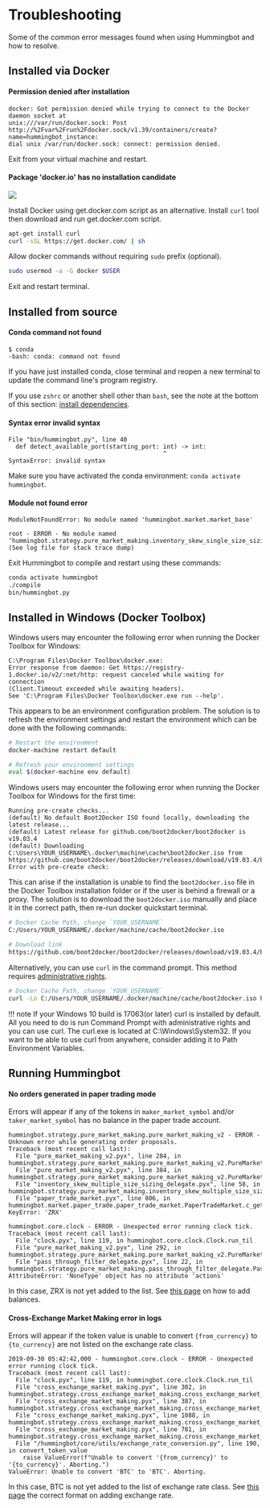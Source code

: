 # Troubleshooting

Some of the common error messages found when using Hummingbot and how to resolve.

## Installed via Docker

#### Permission denied after installation

```
docker: Got permission denied while trying to connect to the Docker daemon socket at
unix:///var/run/docker.sock: Post
http://%2Fvar%2Frun%2Fdocker.sock/v1.39/containers/create?name=hummingbot_instance:
dial unix /var/run/docker.sock: connect: permission denied.
```

Exit from your virtual machine and restart.

#### Package 'docker.io' has no installation candidate

![](/assets/img/package-docker-io.png)

Install Docker using get.docker.com script as an alternative. Install `curl` tool then download and run get.docker.com script.

```bash
apt-get install curl
curl -sSL https://get.docker.com/ | sh
```

Allow docker commands without requiring `sudo` prefix (optional).

```bash
sudo usermod -a -G docker $USER
```

Exit and restart terminal.

## Installed from source

#### Conda command not found

```
$ conda
-bash: conda: command not found
```

If you have just installed conda, close terminal and reopen a new terminal to update the command line's program registry.

If you use `zshrc` or another shell other than `bash`, see the note at the bottom of this section: [install dependencies](/installation/from-source/macos/#part-1-install-dependencies).

#### Syntax error invalid syntax

```
File "bin/hummingbot.py", line 40
  def detect_available_port(starting_port: int) -> int:
                                           ^
SyntaxError: invalid syntax
```

Make sure you have activated the conda environment: `conda activate hummingbot`.

#### Module not found error

```
ModuleNotFoundError: No module named 'hummingbot.market.market_base'

root - ERROR - No module named
‘hummingbot.strategy.pure_market_making.inventory_skew_single_size_sizing_delegate’
(See log file for stack trace dump)
```

Exit Hummingbot to compile and restart using these commands:

```bash
conda activate hummingbot
./compile
bin/hummingbot.py
```

## Installed in Windows (Docker Toolbox)

Windows users may encounter the following error when running the Docker Toolbox for Windows:

```
C:\Program Files\Docker Toolbox\docker.exe:
Error response from daemon: Get https://registry-1.docker.io/v2/:net/http: request canceled while waiting for connection
(Client.Timeout exceeded while awaiting headers).
See 'C:\Program Files\Docker Toolbox\docker.exe run --help'.
```

This appears to be an environment configuration problem. The solution is to refresh the environment settings and restart the environment which can be done with the following commands:

```bash
# Restart the environment
docker-machine restart default

# Refresh your environment settings
eval $(docker-machine env default)
```

Windows users may encounter the following error when running the Docker Toolbox for Windows for the first time:

```
Running pre-create checks...
(default) No default Boot2Docker ISO found locally, downloading the latest release...
(default) Latest release for github.com/boot2docker/boot2docker is v19.03.4
(default) Downloading C:\Users\YOUR_USERNAME\.docker\machine\cache\boot2docker.iso from https://github.com/boot2docker/boot2docker/releases/download/v19.03.4/boot2docker.iso...
Error with pre-create check: 
```

This can arise if the installation is unable to find the `boot2docker.iso` file in the Docker Toolbox installation folder or if the user is behind a firewall or a proxy. The solution is to download the `boot2docker.iso` manually and place it in the correct path, then re-run docker quickstart terminal. 

```bash
# Docker Cache Path, change `YOUR_USERNAME` 
C:/Users/YOUR_USERNAME/.docker/machine/cache/boot2docker.iso

# Download link
https://github.com/boot2docker/boot2docker/releases/download/v19.03.4/boot2docker.iso
```
Alternatively, you can use `curl` in the command prompt. This method requires [administrative rights](https://windows101tricks.com/open-command-prompt-as-administrator-windows-10/).

```bash
# Docker Cache Path, change `YOUR_USERNAME` 
curl -Lo C:/Users/YOUR_USERNAME/.docker/machine/cache/boot2docker.iso https://github.com/boot2docker/boot2docker/releases/download/v19.03.4/boot2docker.iso
```

!!! note
    If your Windows 10 build is 17063(or later) curl is installed by default. All you need to do is run Command Prompt with administrative rights and you can use curl. The curl.exe is located at C:\Windows\System32. If you want to be able to use curl from anywhere, consider adding it to Path Environment Variables.

## Running Hummingbot

#### No orders generated in paper trading mode

Errors will appear if any of the tokens in `maker_market_symbol` and/or `taker_market_symbol` has no balance in the paper trade account.

```
hummingbot.strategy.pure_market_making.pure_market_making_v2 - ERROR - Unknown error while generating order proposals.
Traceback (most recent call last):
  File "pure_market_making_v2.pyx", line 284, in hummingbot.strategy.pure_market_making.pure_market_making_v2.PureMarketMakingStrategyV2.c_tick
  File "pure_market_making_v2.pyx", line 384, in hummingbot.strategy.pure_market_making.pure_market_making_v2.PureMarketMakingStrategyV2.c_get_orders_proposal_for_market_info
  File "inventory_skew_multiple_size_sizing_delegate.pyx", line 58, in hummingbot.strategy.pure_market_making.inventory_skew_multiple_size_sizing_delegate.InventorySkewMultipleSizeSizingDelegate.c_get_order_size_proposal
  File "paper_trade_market.pyx", line 806, in hummingbot.market.paper_trade.paper_trade_market.PaperTradeMarket.c_get_available_balance
KeyError: 'ZRX'

hummingbot.core.clock - ERROR - Unexpected error running clock tick.
Traceback (most recent call last):
  File "clock.pyx", line 119, in hummingbot.core.clock.Clock.run_til
  File "pure_market_making_v2.pyx", line 292, in hummingbot.strategy.pure_market_making.pure_market_making_v2.PureMarketMakingStrategyV2.c_tick
  File "pass_through_filter_delegate.pyx", line 22, in hummingbot.strategy.pure_market_making.pass_through_filter_delegate.PassThroughFilterDelegate.c_filter_orders_proposal
AttributeError: 'NoneType' object has no attribute 'actions'
```

In this case, ZRX is not yet added to the list. See [this page](/utilities/paper-trade/#account-balance) on how to add balances.

#### Cross-Exchange Market Making error in logs

Errors will appear if the token value is unable to convert `{from_currency}` to `{to_currency}` are not listed on the exchange rate class.

```
2019-09-30 05:42:42,000 - hummingbot.core.clock - ERROR - Unexpected error running clock tick.
Traceback (most recent call last):
  File "clock.pyx", line 119, in hummingbot.core.clock.Clock.run_til
  File "cross_exchange_market_making.pyx", line 302, in hummingbot.strategy.cross_exchange_market_making.cross_exchange_market_making.CrossExchangeMarketMakingStrategy.c_tick
  File "cross_exchange_market_making.pyx", line 387, in hummingbot.strategy.cross_exchange_market_making.cross_exchange_market_making.CrossExchangeMarketMakingStrategy.c_process_market_pair
  File "cross_exchange_market_making.pyx", line 1088, in hummingbot.strategy.cross_exchange_market_making.cross_exchange_market_making.CrossExchangeMarketMakingStrategy.c_check_and_create_new_orders
  File "cross_exchange_market_making.pyx", line 781, in hummingbot.strategy.cross_exchange_market_making.cross_exchange_market_making.CrossExchangeMarketMakingStrategy.c_get_market_making_price
  File "/hummingbot/core/utils/exchange_rate_conversion.py", line 190, in convert_token_value
    raise ValueError(f"Unable to convert '{from_currency}' to '{to_currency}'. Aborting.")
ValueError: Unable to convert 'BTC' to 'BTC'. Aborting.
```

In this case, BTC is not yet added to the list of exchange rate class. See [this page](/utilities/exchange-rates/#exchange-rate-class) the correct format on adding exchange rate.
